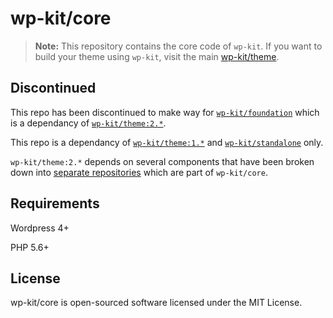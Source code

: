 # wp-kit/core

> **Note:** This repository contains the core code of ```wp-kit```. If you want to build your theme using ```wp-kit```, visit the main [wp-kit/theme](https://github.com/wp-kit/theme).

## Discontinued

This repo has been discontinued to make way for [```wp-kit/foundation```](https://github.com/wp-kit/foundation) which is a dependancy of [```wp-kit/theme:2.*```](https://github.com/wp-kit/theme).

This repo is a dependancy of [```wp-kit/theme:1.*```](https://github.com/wp-kit/theme/releases/tag/1.5.5) and [```wp-kit/standalone```](https://github.com/wp-kit/standalone) only.

```wp-kit/theme:2.*``` depends on several components that have been broken down into [separate repositories](https://github.com/wp-kit) which are part of ```wp-kit/core```.

## Requirements

Wordpress 4+

PHP 5.6+

## License

wp-kit/core is open-sourced software licensed under the MIT License.
